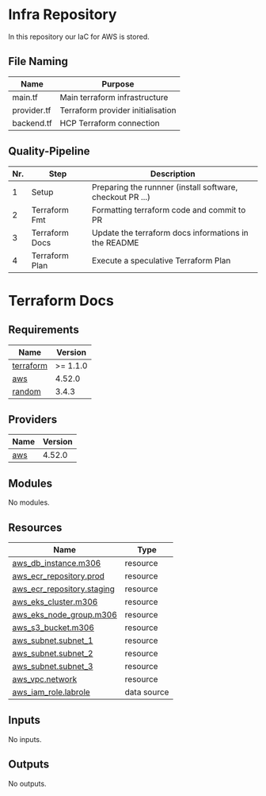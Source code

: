 # Infra Repository
In this repository our IaC for AWS is stored.

## File Naming
| Name        | Purpose                           |
| ----------- | --------------------------------- |
| main.tf     | Main terraform infrastructure     |
| provider.tf | Terraform provider initialisation |
| backend.tf  | HCP Terraform connection          |

## Quality-Pipeline
| Nr. | Step                           | Description                                               |
| --- | ------------------------------ | --------------------------------------------------------- |
| 1   | Setup                          | Preparing the runnner (install software, checkout PR ...) |
| 2   | Terraform Fmt                  | Formatting terraform code and commit to PR                |
| 3   | Terraform Docs                 | Update the terraform docs informations in the README      |
| 4   | Terraform Plan                 | Execute a speculative Terraform Plan                      |

# Terraform Docs
<!-- BEGIN_TF_DOCS -->
## Requirements

| Name | Version |
|------|---------|
| <a name="requirement_terraform"></a> [terraform](#requirement\_terraform) | >= 1.1.0 |
| <a name="requirement_aws"></a> [aws](#requirement\_aws) | 4.52.0 |
| <a name="requirement_random"></a> [random](#requirement\_random) | 3.4.3 |

## Providers

| Name | Version |
|------|---------|
| <a name="provider_aws"></a> [aws](#provider\_aws) | 4.52.0 |

## Modules

No modules.

## Resources

| Name | Type |
|------|------|
| [aws_db_instance.m306](https://registry.terraform.io/providers/hashicorp/aws/4.52.0/docs/resources/db_instance) | resource |
| [aws_ecr_repository.prod](https://registry.terraform.io/providers/hashicorp/aws/4.52.0/docs/resources/ecr_repository) | resource |
| [aws_ecr_repository.staging](https://registry.terraform.io/providers/hashicorp/aws/4.52.0/docs/resources/ecr_repository) | resource |
| [aws_eks_cluster.m306](https://registry.terraform.io/providers/hashicorp/aws/4.52.0/docs/resources/eks_cluster) | resource |
| [aws_eks_node_group.m306](https://registry.terraform.io/providers/hashicorp/aws/4.52.0/docs/resources/eks_node_group) | resource |
| [aws_s3_bucket.m306](https://registry.terraform.io/providers/hashicorp/aws/4.52.0/docs/resources/s3_bucket) | resource |
| [aws_subnet.subnet_1](https://registry.terraform.io/providers/hashicorp/aws/4.52.0/docs/resources/subnet) | resource |
| [aws_subnet.subnet_2](https://registry.terraform.io/providers/hashicorp/aws/4.52.0/docs/resources/subnet) | resource |
| [aws_subnet.subnet_3](https://registry.terraform.io/providers/hashicorp/aws/4.52.0/docs/resources/subnet) | resource |
| [aws_vpc.network](https://registry.terraform.io/providers/hashicorp/aws/4.52.0/docs/resources/vpc) | resource |
| [aws_iam_role.labrole](https://registry.terraform.io/providers/hashicorp/aws/4.52.0/docs/data-sources/iam_role) | data source |

## Inputs

No inputs.

## Outputs

No outputs.
<!-- END_TF_DOCS -->
